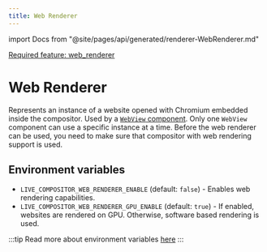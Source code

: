 ```yaml
---
title: Web Renderer
---
```


import Docs from "@site/pages/api/generated/renderer-WebRenderer.md"

[<span class="badge badge--info">Required feature: web_renderer</span>](../../deployment/overview.md#web-renderer-support)

# Web Renderer

Represents an instance of a website opened with Chromium embedded inside the compositor. Used by a [`WebView` component](../components/WebView). Only one `WebView` component can use a specific instance at a time.
Before the web renderer can be used, you need to make sure that compositor with web rendering support is used.

<Docs />

## Environment variables

- `LIVE_COMPOSITOR_WEB_RENDERER_ENABLE` (default: `false`) - Enables web rendering capabilities.
- `LIVE_COMPOSITOR_WEB_RENDERER_GPU_ENABLE` (default: `true`) - If enabled, websites are rendered on GPU. Otherwise, software based rendering is used.

:::tip
Read more about environment variables [here](../../deployment/configuration.md#environment-variables)
:::

